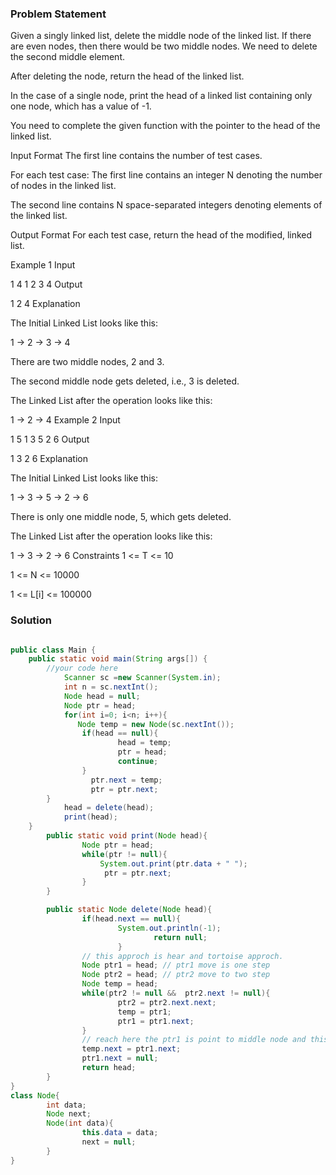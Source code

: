 ### Problem Statement

Given a singly linked list, delete the middle node of the linked list. If there are even nodes, then there would be two middle nodes. We need to delete the second middle element.

After deleting the node, return the head of the linked list.

In the case of a single node, print the head of a linked list containing only one node, which has a value of -1.

You need to complete the given function with the pointer to the head of the linked list.

Input Format
The first line contains the number of test cases.

For each test case: The first line contains an integer N denoting the number of nodes in the linked list.

The second line contains N space-separated integers denoting elements of the linked list.

Output Format
For each test case, return the head of the modified, linked list.

Example 1
Input

1
4
1 2 3 4
Output

1 2 4
Explanation

The Initial Linked List looks like this:

1 -> 2 -> 3 -> 4

There are two middle nodes, 2 and 3.

The second middle node gets deleted, i.e., 3 is deleted.

The Linked List after the operation looks like this:

1 -> 2 -> 4
Example 2
Input

1
5
1 3 5 2 6
Output

1 3 2 6
Explanation

The Initial Linked List looks like this:

1 -> 3 -> 5 -> 2 -> 6

There is only one middle node, 5, which gets deleted.

The Linked List after the operation looks like this:

1 -> 3 -> 2 -> 6
Constraints
1 <= T <= 10

1 <= N <= 10000

1 <= L[i] <= 100000

### Solution

```Java

public class Main {
    public static void main(String args[]) {
        //your code here
            Scanner sc =new Scanner(System.in);
            int n = sc.nextInt();
            Node head = null;
            Node ptr = head;
            for(int i=0; i<n; i++){
               Node temp = new Node(sc.nextInt());
                if(head == null){
                        head = temp;
                        ptr = head;
                        continue;
                }    
                  ptr.next = temp;
                  ptr = ptr.next;
        }
            head = delete(head);
            print(head);
    }
        public static void print(Node head){
                Node ptr = head;
                while(ptr != null){
                    System.out.print(ptr.data + " ");
                     ptr = ptr.next;   
                }
        }

        public static Node delete(Node head){
                if(head.next == null){
                        System.out.println(-1);
                                return null;
                        }
                // this approch is hear and tortoise approch.
                Node ptr1 = head; // ptr1 move is one step
                Node ptr2 = head; // ptr2 move to two step
                Node temp = head;
                while(ptr2 != null &&  ptr2.next != null){
                        ptr2 = ptr2.next.next;
                        temp = ptr1;
                        ptr1 = ptr1.next;
                }
                // reach here the ptr1 is point to middle node and this node delete.
                temp.next = ptr1.next;
                ptr1.next = null;
                return head;
        }
}
class Node{
        int data;
        Node next;
        Node(int data){
                this.data = data;
                next = null;
        }
}
```




